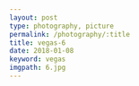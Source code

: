 ```yaml
---
layout: post
type: photography, picture
permalink: /photography/:title
title: vegas-6
date: 2018-01-08
keyword: vegas
imgpath: 6.jpg
---
```




